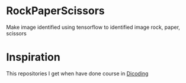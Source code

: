 # RockPaperScissors
Make image identified using tensorflow to identified image rock, paper, scissors

# Inspiration
This repositories I get when have done course in [Dicoding](dicoding.com)
